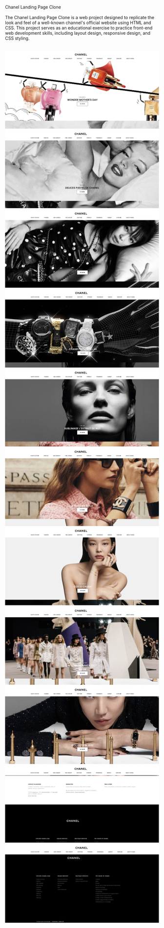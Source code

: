 Chanel Landing Page Clone 
<br>
<br>
The Chanel Landing Page Clone is a web project designed to replicate the look and feel of a well-known channel's official website using HTML and CSS. This project serves as an educational exercise to practice front-end web development skills, including layout design, responsive design, and CSS styling.
<br>
<br>

![](images/chanel-1.jpg)
![](images/chanel-2.jpg)
![](images/chanel-3.jpg)
![](images/chanel-4.jpg)
![](images/chanel-5.jpg)
![](images/chanel-6.jpg)
![](images/chanel-7.jpg)
![](images/chanel-8.jpg)
![](images/chanel-9.jpg)
![](images/chanel-10.jpg)
![](images/chanel-11.jpg)
